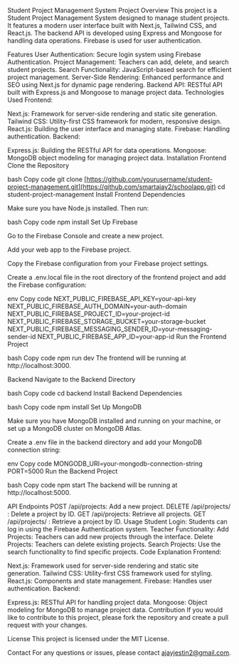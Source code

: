 Student Project Management System
Project Overview
This project is a Student Project Management System designed to manage student projects. It features a modern user interface built with Next.js, Tailwind CSS, and React.js. The backend API is developed using Express and Mongoose for handling data operations. Firebase is used for user authentication.

Features
User Authentication: Secure login system using Firebase Authentication.
Project Management: Teachers can add, delete, and search student projects.
Search Functionality: JavaScript-based search for efficient project management.
Server-Side Rendering: Enhanced performance and SEO using Next.js for dynamic page rendering.
Backend API: RESTful API built with Express.js and Mongoose to manage project data.
Technologies Used
Frontend:

Next.js: Framework for server-side rendering and static site generation.
Tailwind CSS: Utility-first CSS framework for modern, responsive design.
React.js: Building the user interface and managing state.
Firebase: Handling authentication.
Backend:

Express.js: Building the RESTful API for data operations.
Mongoose: MongoDB object modeling for managing project data.
Installation
Frontend
Clone the Repository

bash
Copy code
git clone [https://github.com/yourusername/student-project-management.git](https://github.com/smartajay2/schoolapp.git)
cd student-project-management
Install Frontend Dependencies

Make sure you have Node.js installed. Then run:

bash
Copy code
npm install
Set Up Firebase

Go to the Firebase Console and create a new project.

Add your web app to the Firebase project.

Copy the Firebase configuration from your Firebase project settings.

Create a .env.local file in the root directory of the frontend project and add the Firebase configuration:

env
Copy code
NEXT_PUBLIC_FIREBASE_API_KEY=your-api-key
NEXT_PUBLIC_FIREBASE_AUTH_DOMAIN=your-auth-domain
NEXT_PUBLIC_FIREBASE_PROJECT_ID=your-project-id
NEXT_PUBLIC_FIREBASE_STORAGE_BUCKET=your-storage-bucket
NEXT_PUBLIC_FIREBASE_MESSAGING_SENDER_ID=your-messaging-sender-id
NEXT_PUBLIC_FIREBASE_APP_ID=your-app-id
Run the Frontend Project

bash
Copy code
npm run dev
The frontend will be running at http://localhost:3000.

Backend
Navigate to the Backend Directory

bash
Copy code
cd backend
Install Backend Dependencies

bash
Copy code
npm install
Set Up MongoDB

Make sure you have MongoDB installed and running on your machine, or set up a MongoDB cluster on MongoDB Atlas.

Create a .env file in the backend directory and add your MongoDB connection string:

env
Copy code
MONGODB_URI=your-mongodb-connection-string
PORT=5000
Run the Backend Project

bash
Copy code
npm start
The backend will be running at http://localhost:5000.

API Endpoints
POST /api/projects: Add a new project.
DELETE /api/projects/
: Delete a project by ID.
GET /api/projects: Retrieve all projects.
GET /api/projects/
: Retrieve a project by ID.
Usage
Student Login: Students can log in using the Firebase Authentication system.
Teacher Functionality:
Add Projects: Teachers can add new projects through the interface.
Delete Projects: Teachers can delete existing projects.
Search Projects: Use the search functionality to find specific projects.
Code Explanation
Frontend:

Next.js: Framework used for server-side rendering and static site generation.
Tailwind CSS: Utility-first CSS framework used for styling.
React.js: Components and state management.
Firebase: Handles user authentication.
Backend:

Express.js: RESTful API for handling project data.
Mongoose: Object modeling for MongoDB to manage project data.
Contribution
If you would like to contribute to this project, please fork the repository and create a pull request with your changes.

License
This project is licensed under the MIT License.

Contact
For any questions or issues, please contact ajayjestin2@gmail.com.

